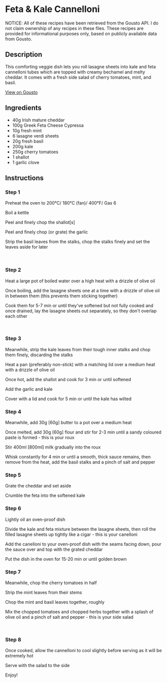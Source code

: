# Feta & Kale Cannelloni

NOTICE: All of these recipes have been retrieved from the Gousto API. I do not claim ownership of any recipes in these files. These recipes are provided for informational purposes only, based on publicly available data from Gousto.

## Description

This comforting veggie dish lets you roll lasagne sheets into kale and feta cannelloni tubes which are topped with creamy bechamel and melty cheddar. It comes with a fresh side salad of cherry tomatoes, mint, and basil. 

[View on Gousto](https://www.gousto.co.uk/recipes/cookbook/feta-kale-cannelloni)

## Ingredients

- 40g Irish mature cheddar 
- 100g Greek Feta Cheese Cypressa
- 10g fresh mint 
- 6 lasagne verdi sheets
- 20g fresh basil 
- 200g kale
- 250g cherry tomatoes 
- 1 shallot
- 1 garlic clove

## Instructions


### Step 1

Preheat the oven to 200&deg;C/ 180&deg;C (fan)/ 400&deg;F/ Gas 6


Boil a kettle


Peel and finely chop the shallot<span class="text-danger">[s]</span>&nbsp;


Peel and finely chop (or grate) the garlic 


Strip the basil leaves from the stalks, chop the stalks finely and set the leaves aside for later


<span style="font-family: Lato; font-size: 15px; white-space: pre-wrap;">&nbsp;</span>


### Step 2

Heat a large pot of boiled water over a high heat with a drizzle of&nbsp;olive oil&nbsp;


Once boiling, add the lasagne sheets one at a time with a drizzle of olive oil in between them&nbsp;(this prevents them sticking together)


Cook them for 5-7 min or until they've softened but not fully cooked and once drained, lay the lasagne sheets out separately, so they don't overlap each other


&nbsp;


### Step 3

Meanwhile, strip the kale leaves from&nbsp;their tough inner stalks and chop them finely, discarding the stalks


Heat a pan (preferably non-stick) with a matching lid over a medium heat with a drizzle of olive oil


Once hot, add the shallot&nbsp;and cook for 3 min or until softened


Add the garlic and&nbsp;kale


Cover with a lid and cook for 5 min or until the kale has wilted


### Step 4

Meanwhile, add 30g <span class="text-danger">[60g]</span>&nbsp;butter to a pot over a medium heat


Once melted, add 30g <span class="text-danger">[60g]</span> flour and stir for 2-3 min until a sandy coloured paste is formed - this is your roux


Stir 400ml <span class="text-danger">[800ml]</span>&nbsp;milk gradually into the roux


Whisk&nbsp;constantly for 4 min or until a smooth, thick sauce remains, then remove from the heat, add the&nbsp;basil&nbsp;stalks and a pinch of salt and pepper


### Step 5

Grate the cheddar&nbsp;and set aside


Crumble the feta into the softened&nbsp;kale&nbsp;


### Step 6

Lightly oil an oven-proof dish&nbsp;


Divide the kale and feta mixture&nbsp;between the lasagne sheets, then roll the filled lasagne sheets&nbsp;up tightly like a cigar - this is your canelloni&nbsp;


Add the canelloni to your oven-proof&nbsp;dish with the seams facing down, pour the sauce over and top with the grated cheddar&nbsp;


Put the dish in the oven for 15-20 min or until golden brown&nbsp;


### Step 7

Meanwhile, chop the cherry&nbsp;tomatoes in half&nbsp;


Strip the mint leaves from their stems


Chop the mint and&nbsp;basil leaves together, roughly


Mix the chopped&nbsp;tomatoes and&nbsp;chopped herbs&nbsp;together with a splash of olive oil and a&nbsp;pinch of&nbsp;salt and pepper - this is your side salad


&nbsp;

### Step 8

Once cooked, allow the cannelloni&nbsp;to cool slightly before serving as it will be extremely hot


Serve with the salad to the side


Enjoy!

